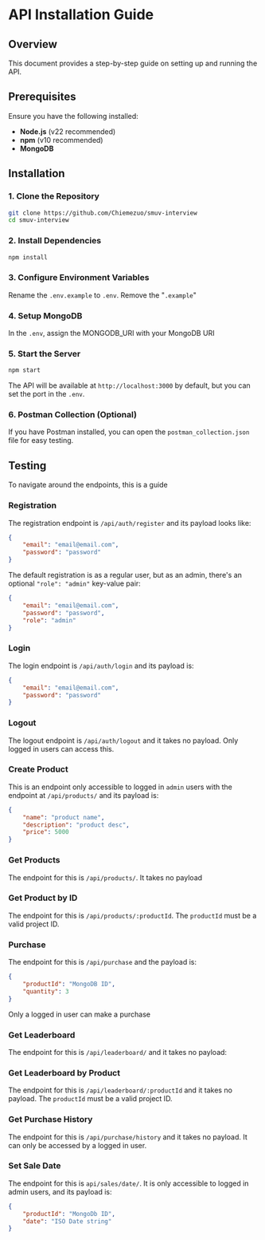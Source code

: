 # API Installation Guide

## Overview
This document provides a step-by-step guide on setting up and running the API.

## Prerequisites
Ensure you have the following installed:
- **Node.js** (v22 recommended)
- **npm** (v10 recommended)
- **MongoDB**

## Installation

### 1. Clone the Repository
```sh
git clone https://github.com/Chiemezuo/smuv-interview
cd smuv-interview
```

### 2. Install Dependencies
```sh
npm install
```

### 3. Configure Environment Variables
Rename the `.env.example` to `.env`. Remove the "`.example`"

### 4. Setup MongoDB
In the `.env`, assign the MONGODB_URI with your MongoDB URI

### 5. Start the Server
```sh
npm start
```
The API will be available at `http://localhost:3000` by default, but you can set the port in the `.env`.

### 6. Postman Collection (Optional)
If you have Postman installed, you can open the `postman_collection.json` file for easy testing.

## Testing
To navigate around the endpoints, this is a guide

### Registration
The registration endpoint is `/api/auth/register` and its payload looks like:

```json
{
    "email": "email@email.com",
    "password": "password"
}
```

The default registration is as a regular user, but as an admin, there's an optional `"role": "admin"` key-value pair:

```json
{
    "email": "email@email.com",
    "password": "password",
    "role": "admin"
}
```

### Login
The login endpoint is `/api/auth/login` and its payload is:
```json
{
    "email": "email@email.com",
    "password": "password"
}
```

### Logout
The logout endpoint is `/api/auth/logout` and it takes no payload. Only logged in users can access this.

### Create Product
This is an endpoint only accessible to logged in `admin` users with the endpoint at `/api/products/` and its payload is:
```json
{
    "name": "product name",
    "description": "product desc",
    "price": 5000
}
```

### Get Products
The endpoint for this is `/api/products/`. It takes no payload

### Get Product by ID
The endpoint for this is `/api/products/:productId`. The `productId` must be a valid project ID.

### Purchase
The endpoint for this is `/api/purchase` and the payload is:
```json
{
    "productId": "MongoDB ID",
    "quantity": 3
}
```
Only a logged in user can make a purchase

### Get Leaderboard
The endpoint for this is `/api/leaderboard/` and it takes no payload:

### Get Leaderboard by Product
The endpoint for this is `/api/leaderboard/:productId` and it takes no payload. The `productId` must be a valid project ID.

### Get Purchase History
The endpoint for this is `/api/purchase/history` and it takes no payload. It can only be accessed by a logged in user.

### Set Sale Date
The endpoint for this is `api/sales/date/`. It is only accessible to logged in admin users, and its payload is:
```json
{
    "productId": "MongoDb ID",
    "date": "ISO Date string"
}
```